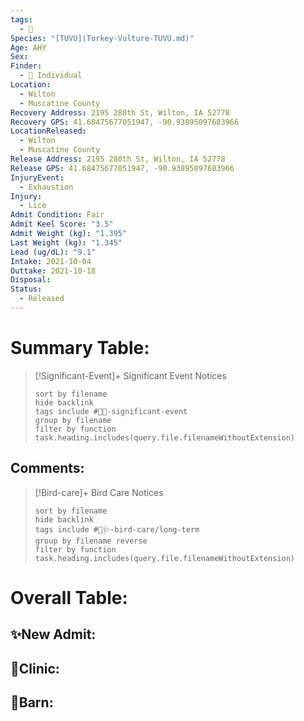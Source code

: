 ```yaml
---
tags:
  - 🦅
Species: "[TUVU](Turkey-Vulture-TUVU.md)"
Age: AHY
Sex: 
Finder:
  - 🧑 Individual
Location:
  - Wilton
  - Muscatine County
Recovery Address: 2195 280th St, Wilton, IA 52778
Recovery GPS: 41.68475677051947, -90.93895097683966
LocationReleased:
  - Wilton
  - Muscatine County
Release Address: 2195 280th St, Wilton, IA 52778
Release GPS: 41.68475677051947, -90.93895097683966
InjuryEvent:
  - Exhaustion
Injury:
  - Lice
Admit Condition: Fair
Admit Keel Score: "3.5"
Admit Weight (kg): "1.395"
Last Weight (kg): "1.345"
Lead (ug/dL): "9.1"
Intake: 2021-10-04
Outtake: 2021-10-18
Disposal: 
Status:
  - Released
---
```


# Summary Table:

> [!Significant-Event]+ Significant Event Notices
>   ```tasks 
>   sort by filename
>   hide backlink
>   tags include #🦅💥-significant-event
>   group by filename 
>   filter by function task.heading.includes(query.file.filenameWithoutExtension)
>   ```

## Comments:

> [!Bird-care]+ Bird Care Notices
>   ```tasks 
>   sort by filename
>   hide backlink
>   tags include #🦅🩺-bird-care/long-term 
>   group by filename reverse
>   filter by function task.heading.includes(query.file.filenameWithoutExtension)
>   ```

# Overall Table:

## ✨New Admit:



## 🏥Clinic:



## 🏡Barn:



